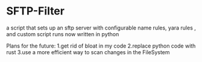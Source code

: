 # SFTP-Filter
a script that sets up an sftp server with configurable name rules, yara rules , and custom script runs 
 now written in python
 
 Plans for the future:
 1.get rid of bloat in my code
 2.replace python code with rust
 3.use a more efficient way to scan changes in the FileSystem
